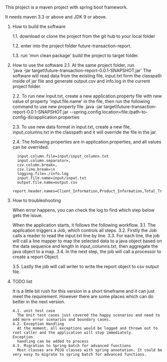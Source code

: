 This project is a maven project with spring boot framework.

It needs  maven 3.3 or above  and JDK 9 or above.

1. How to build the software

     1.1. download or clone the project from the git hub to  your local folder

     1.2. enter into the project folder future-transaction-report.

     1.3. run 'mvn clean package' build the project to target folder.

2. How to use the software
     2.1.  At the same  project folder, run  
         'java -jar target\future-transaction-report-0.0.1-SNAPSHOT.jar'
          The software will read data from the existing file, input.txt form the classpath inside of jar file and generate output.csv and info.log
           in the current project folder.

     2.2.  To run new input.txt, create a new application.property file with
          new value of property 'input.file.name' in  the file,  then run the following command to use new property file.
          java -jar target\future-transaction-report-0.0.1-SNAPSHOT.jar --spring.config.location=file:/path-to-config-dir/application.properties

     2.3. To use new data format in input.txt,  create a new file,
          input_columns.txt in the classpath and it will override the file in the jar.

     2.4. The following properties are in application.properties, and all
          values can be overrided.

         input.column.file=input/input_columns.txt
         input.column.separator=,
         csv.column.break=,
         csv.line.break=\n
         logging.file=./info.log
         input.file.name=input/input.txt
         output.file.name=output.csv
         report.header.names=Client_Information,Product_Information,Total_Transaction_Amount

3. How to troubleshooting

   When error happens,  you can check the log to find which step below gets the issue.

   When the application starts,  it follows the following workflow.
       3.1. The application triggers a Job, which controls all steps.
       3.2. Firstly the Job calls a reader to read the input.txt line by line.
       3.3. For each line, the job will call a line mapper to map the selected data
           to a java object based on the data sequence and length in input_columns.txt,
           then aggregate the java object to a map.
      3.4. In the next step,  the job will call a processor to create a report Object.

      3.5. Lastly the job will call writer to write the report object to csv output file.

4. TODO list

    It is a little bit rush for this version in a short timeframe and it can just meet the requirement.  However there are some places        which can do better in the next version.

       4.1. unit test case
         The Unit test cases just covered the happy scenarios and need to add more error scenarios and boundary cases.
       4.2. Exception Handling
         At the moment, all exceptions would be logged and thrown out to root caller and the application will stop immediately.                  Exception
         handling can be added to process
       4.3. Migration to Spring batch for advanced functions
         Most classes are POJO classes with spring annotation. It could be very easy to migrate to spring batch for advanced functions.
